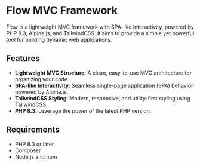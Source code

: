# Flow MVC Framework

Flow is a lightweight MVC framework with SPA-like interactivity, powered by PHP 8.3, Alpine.js, and TailwindCSS. It aims to provide a simple yet powerful tool for building dynamic web applications.

## Features

- **Lightweight MVC Structure**: A clean, easy-to-use MVC architecture for organizing your code.
- **SPA-like Interactivity**: Seamless single-page application (SPA) behavior powered by Alpine.js.
- **TailwindCSS Styling**: Modern, responsive, and utility-first styling using TailwindCSS.
- **PHP 8.3**: Leverage the power of the latest PHP version.

## Requirements

- PHP 8.3 or later
- Composer
- Node.js and npm